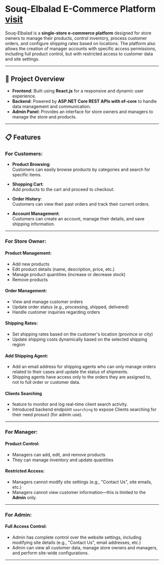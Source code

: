 # Souq-Elbalad E-Commerce Platform [visit](https://souq-elbalad.netlify.app/)


Souq-Elbalad is a **single-store e-commerce platform** designed for store owners to manage their products, control inventory, process customer orders, and configure shipping rates based on locations. The platform also allows the creation of manager accounts with specific access permissions, including full product control, but with restricted access to customer data and site settings.

---

## 🚀 Project Overview

- **Frontend**: Built using **React.js** for a responsive and dynamic user experience.
- **Backend**: Powered by **ASP.NET Core REST APIs with ef-core** to handle data management and communication.
- **Admin Panel**: Provides an interface for store owners and managers to manage the store and products.

---

## 📋 Features

### For Customers:

- **Product Browsing**:  
  Customers can easily browse products by categories and search for specific items.

- **Shopping Cart**:  
  Add products to the cart and proceed to checkout.

- **Order History**:  
  Customers can view their past orders and track their current orders.

- **Account Management**:  
  Customers can create an account, manage their details, and save shipping information.

---

### For Store Owner:

#### **Product Management**:

- Add new products
- Edit product details (name, description, price, etc.)
- Manage product quantities (increase or decrease stock)
- Remove products

#### **Order Management**:

- View and manage customer orders
- Update order status (e.g., processing, shipped, delivered)
- Handle customer inquiries regarding orders

#### **Shipping Rates**:

- Set shipping rates based on the customer's location (province or city)
- Update shipping costs dynamically based on the selected shipping region

#### **Add Shipping Agent**:

- Add an email address for shipping agents who can only manage orders related to their cases and update the status of shipments.
- Shipping agents have access only to the orders they are assigned to, not to full order or customer data.
 



#### **Clients Searching**
-  feature to monitor and log real-time client search activity.
- Introduced backend endpoint `searching` to expose Clients searching for their need prosuct (for admin use).



---

### For Manager:

#### **Product Control**:

- Managers can add, edit, and remove products
- They can manage inventory and update quantities

#### **Restricted Access**:

- Managers cannot modify site settings (e.g., "Contact Us", site emails, etc.)
- Managers cannot view customer information—this is limited to the **Admin** only.

---

### For Admin:

#### **Full Access Control**:

- Admin has complete control over the website settings, including modifying site details (e.g., "Contact Us", email addresses, etc.)
- Admin can view all customer data, manage store owners and managers, and perform site-wide configurations.

---




